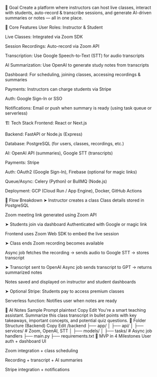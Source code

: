 🎯 Goal
Create a platform where instructors can host live classes, interact with students, auto-record & transcribe sessions, and generate AI-driven summaries or notes — all in one place.

🧩 Core Features
User Roles: Instructor & Student

Live Classes: Integrated via Zoom SDK

Session Recordings: Auto-record via Zoom API

Transcription: Use Google Speech-to-Text (STT) for audio transcripts

AI Summarization: Use OpenAI to generate study notes from transcripts

Dashboard: For scheduling, joining classes, accessing recordings & summaries

Payments: Instructors can charge students via Stripe

Auth: Google Sign-In or SSO

Notifications: Email or push when summary is ready (using task queue or serverless)

🏗️ Tech Stack
Frontend: React or Next.js

Backend: FastAPI or Node.js (Express)

Database: PostgreSQL (for users, classes, recordings, etc.)

AI: OpenAI API (summaries), Google STT (transcripts)

Payments: Stripe

Auth: OAuth2 (Google Sign-In), Firebase (optional for magic links)

Queue/Async: Celery (Python) or BullMQ (Node.js)

Deployment: GCP (Cloud Run / App Engine), Docker, GitHub Actions

🔄 Flow Breakdown
➤ Instructor creates a class
Class details stored in PostgreSQL

Zoom meeting link generated using Zoom API

➤ Students join via dashboard
Authenticated with Google or magic link

Frontend uses Zoom Web SDK to embed the live session

➤ Class ends
Zoom recording becomes available

Async job fetches the recording → sends audio to Google STT → stores transcript

➤ Transcript sent to OpenAI
Async job sends transcript to GPT → returns summarized notes

Notes saved and displayed on instructor and student dashboards

➤ Optional
Stripe: Students pay to access premium classes

Serverless function: Notifies user when notes are ready

🧠 AI Notes Sample Prompt
plaintext
Copy
Edit
You're a smart teaching assistant. Summarize this class transcript in bullet points with key takeaways, important concepts, and potential quiz questions.
📁 Folder Structure (Backend)
Copy
Edit
/backend
  ├── app/
  │   ├── api/
  │   ├── services/       # Zoom, OpenAI, STT
  │   ├── models/
  │   ├── tasks/          # Async job handlers
  ├── main.py
  ├── requirements.txt
🧪 MVP in 4 Milestones
User auth + dashboard UI

Zoom integration + class scheduling

Recording + transcript + AI summaries

Stripe integration + notifications

